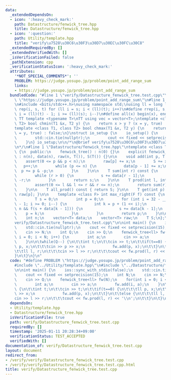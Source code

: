 ```yaml
---
data:
  _extendedDependsOn:
  - icon: ':heavy_check_mark:'
    path: Datastructure/fenwick_tree.hpp
    title: Datastructure/fenwick_tree.hpp
  - icon: ':question:'
    path: Utility/template.hpp
    title: "verify\u7528\u30C6\u30F3\u30D7\u30EC\u30FC\u30C8"
  _extendedRequiredBy: []
  _extendedVerifiedWith: []
  _isVerificationFailed: false
  _pathExtension: cpp
  _verificationStatusIcon: ':heavy_check_mark:'
  attributes:
    '*NOT_SPECIAL_COMMENTS*': ''
    PROBLEM: https://judge.yosupo.jp/problem/point_add_range_sum
    links:
    - https://judge.yosupo.jp/problem/point_add_range_sum
  bundledCode: "#line 1 \"verify/Datastructure_fenwick_tree.test.cpp\"\n#define PROBLEM\
    \ \"https://judge.yosupo.jp/problem/point_add_range_sum\"\n#line 1 \"Utility/template.hpp\"\
    \n#include <bits/stdc++.h>\nusing namespace std;\nusing ll = long long;\n#define\
    \ rep(i, s, t) for (ll i = s; i < (ll)(t); i++)\n#define rrep(i, s, t) for (ll\
    \ i = (ll)(t) - 1; i >= (ll)(s); i--)\n#define all(x) begin(x), end(x)\n\n#define\
    \ TT template <typename T>\nTT using vec = vector<T>;\ntemplate <class T1, class\
    \ T2> bool chmin(T1 &x, T2 y) {\n    return x > y ? (x = y, true) : false;\n}\n\
    template <class T1, class T2> bool chmax(T1 &x, T2 y) {\n    return x < y ? (x\
    \ = y, true) : false;\n}\nstruct io_setup {\n    io_setup() {\n        ios::sync_with_stdio(false);\n\
    \        std::cin.tie(nullptr);\n        cout << fixed << setprecision(15);\n\
    \    }\n} io_setup;\n\n/*\n@brief verify\u7528\u30C6\u30F3\u30D7\u30EC\u30FC\u30C8\
    \n*/\n#line 1 \"Datastructure/fenwick_tree.hpp\"\ntemplate <class T> struct fenwick_tree\
    \ {\n  public:\n    fenwick_tree() : n(0) {}\n    explicit fenwick_tree(int n)\
    \ : n(n), data(n), raw(n, T()), S(T()) {}\n\n    void add(int p, T x) {\n    \
    \    assert(0 <= p && p < n);\n        raw[p] += x;\n        S += x;\n\n     \
    \   p++;\n        while (p <= n) {\n            data[p - 1] += x;\n          \
    \  p += p & -p;\n        }\n    }\n\n    T sum(int r) const {\n        T s = 0;\n\
    \        while (r > 0) {\n            s += data[r - 1];\n            r -= r &\
    \ -r;\n        }\n        return s;\n    }\n\n    T prod(int l, int r) const {\n\
    \        assert(0 <= l && l <= r && r <= n);\n        return sum(r) - sum(l);\n\
    \    }\n\n    T all_prod() const { return S; }\n\n    T get(int p) const { return\
    \ raw[p]; }\n\n    template <class F> int max_right(F f) const {\n        assert(f(0));\n\
    \        T s = 0;\n        int p = 0;\n        for (int i = 32 - __builtin_clz(n)\
    \ - 1; i >= 0; i--) {\n            int k = p + (1 << i);\n            if (k <=\
    \ n && f(s + data[k - 1])) {\n                s += data[k - 1];\n            \
    \    p = k;\n            }\n        }\n        return p;\n    }\n\n  private:\n\
    \    int n;\n    vector<T> data;\n    vector<T> raw;\n    T S;\n};\n#line 4 \"\
    verify/Datastructure_fenwick_tree.test.cpp\"\n\nint main() {\n    ios::sync_with_stdio(false);\n\
    \    std::cin.tie(nullptr);\n    cout << fixed << setprecision(15);\n    int N;\n\
    \    cin >> N;\n    int Q;\n    cin >> Q;\n    fenwick_tree<ll> fw(N);\n    for(int\
    \ i = 0; i < N; i++) {\n        int a;\n        cin >> a;\n        fw.add(i, a);\n\
    \    }\n\n\twhile(Q--) {\n\t\tint t;\n\t\tcin >> t;\n\t\tif(t==0) {\n\t\t\tll\
    \ p, x;\n\t\t\tcin >> p >> x;\n            fw.add(p, x);\n\t\t}\n\t\telse {\n\t\
    \t\tll l, r;\n\t\t\tcin >> l >> r;\n\t\t\tcout << fw.prod(l, r) << '\\n';\n\t\t\
    }\n\t}\n}\n"
  code: "#define PROBLEM \"https://judge.yosupo.jp/problem/point_add_range_sum\"\n\
    #include \"../Utility/template.hpp\"\n#include \"../Datastructure/fenwick_tree.hpp\"\
    \n\nint main() {\n    ios::sync_with_stdio(false);\n    std::cin.tie(nullptr);\n\
    \    cout << fixed << setprecision(15);\n    int N;\n    cin >> N;\n    int Q;\n\
    \    cin >> Q;\n    fenwick_tree<ll> fw(N);\n    for(int i = 0; i < N; i++) {\n\
    \        int a;\n        cin >> a;\n        fw.add(i, a);\n    }\n\n\twhile(Q--)\
    \ {\n\t\tint t;\n\t\tcin >> t;\n\t\tif(t==0) {\n\t\t\tll p, x;\n\t\t\tcin >> p\
    \ >> x;\n            fw.add(p, x);\n\t\t}\n\t\telse {\n\t\t\tll l, r;\n\t\t\t\
    cin >> l >> r;\n\t\t\tcout << fw.prod(l, r) << '\\n';\n\t\t}\n\t}\n}"
  dependsOn:
  - Utility/template.hpp
  - Datastructure/fenwick_tree.hpp
  isVerificationFile: true
  path: verify/Datastructure_fenwick_tree.test.cpp
  requiredBy: []
  timestamp: '2025-01-11 20:28:34+09:00'
  verificationStatus: TEST_ACCEPTED
  verifiedWith: []
documentation_of: verify/Datastructure_fenwick_tree.test.cpp
layout: document
redirect_from:
- /verify/verify/Datastructure_fenwick_tree.test.cpp
- /verify/verify/Datastructure_fenwick_tree.test.cpp.html
title: verify/Datastructure_fenwick_tree.test.cpp
---
```

